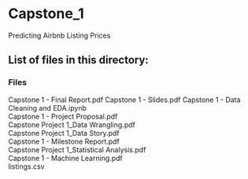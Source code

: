 # Capstone_1
Predicting Airbnb Listing Prices

## List of files in this directory:

### Files
Capstone 1 - Final Report.pdf
Capstone 1 - Slides.pdf
Capstone 1 - Data Cleaning and EDA.ipynb                        
Capstone 1 - Project Proposal.pdf                              
Capstone Project 1_Data Wrangling.pdf                         
Capstone Project 1_Data Story.pdf                          
Capstone 1 - Milestone Report.pdf                              
Capstone Project 1_Statistical Analysis.pdf                   
Capstone 1 - Machine Learning.pdf                               
listings.csv                                                    
